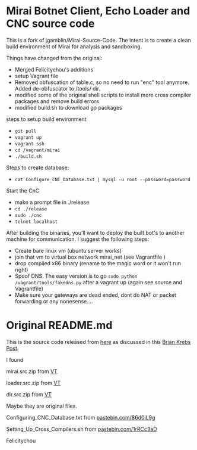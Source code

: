 # Mirai Botnet Client, Echo Loader and CNC source code

This is a fork of jgamblin/Mirai-Source-Code. The intent is to create a clean build environment of Mirai for analysis and sandboxing.

Things have changed from the original:
- Merged Felicitychou's additions
- setup Vagrant file
- Removed obfuscation of table.c, so no need to run "enc" tool anymore. Added de-obfuscator to /tools/ dir.
- modified some of the original shell scripts to install more cross compiler packages and remove build errors
- modified build.sh to download go packages


steps to setup build environment
 - `git pull`
 - `vagrant up`
 - `vagrant ssh`
 - `cd /vagrant/mirai`
 - `./build.sh`

Steps to create database:
 - `cat Configure_CNC_Database.txt | mysql -u root --password=password`

Start the CnC
- make a prompt file in ./release
- `cd ./release`
- `sudo ./cnc`
- `telnet localhost`

After building the binaries, you'll want to deploy the built bot's to another machine for communication. I suggest the following steps:
- Create bare linux vm (ubuntu server works)
- join that vm to virtual box network mirai_net (see Vagrantfile )
- drop compiled  x86 binary (rename to the magic word or it won't run right)
- Spoof DNS. The easy version is to go `sudo python /vagrant/tools/fakedns.py` after a vagrant up (again see source and Vagrantfile)
- Make sure your gateways are dead ended, dont do NAT or packet forwarding or any nonesense....


# Original README.md

This is the source code released from [here](http://hackforums.net/showthread.php?tid=5420472) as discussed in this [Brian Krebs Post](https://krebsonsecurity.com/2016/10/source-code-for-iot-botnet-mirai-released/).

I found 

mirai.src.zip from [VT](https://www.virustotal.com/en/file/68d01cd712da9c5f889ce774ae7ad41cd6fbc13c42864aa593b60c1f6a7cef63/analysis/)

loader.src.zip from [VT](https://www.virustotal.com/en/file/fffad2fbd1fa187a748f6d2009b942d4935878d2c062895cde53e71d125b735e/analysis/)

dlr.src.zip from [VT](https://www.virustotal.com/en/file/519d4e3f9bc80893838f94fd0365d587469f9468b4fa2ff0fb0c8f7e8fb99429/analysis/)

Maybe they are original files.



Configuring_CNC_Database.txt from [pastebin.com/86d0iL9g](http://pastebin.com/86d0iL9g)

Setting_Up_Cross_Compilers.sh from [pastebin.com/1rRCc3aD](http://pastebin.com/1rRCc3aD)

Felicitychou
